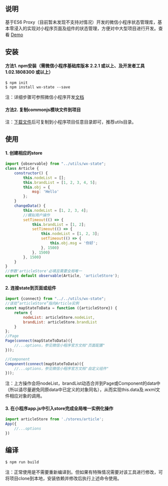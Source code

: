 ## 说明
基于ES6 Proxy（目前暂未发现不支持对情况）开发的微信小程序状态管理库，基本零浸入的实现对小程序页面及组件的状态管理，方便对中大型项目进行开发。查看 [Demo](https://github.com/li7228166/wx-state/tree/master/example "Demo")
## 安装
#### 方法1. npm安装（需微信小程序基础库版本 2.2.1 或以上、及开发者工具 1.02.1808300 或以上）
```
$ npm init
$ npm install wx-state --save
```
注：详细步骤可参照微信小程序开发[文档](https://developers.weixin.qq.com/miniprogram/dev/devtools/npm.html "文档")


#### 方法2. 复制commonjs模块文件到项目

注：[下载文件](https://raw.githubusercontent.com/li7228166/wx-state/master/dist/wx-state.js "下载")后可复制到小程序项目任意目录即可，推荐utils目录。


## 使用
#### 1. 创建相应的store
```javascript
import {observable} from "../utils/wx-state";
class Article {
    constructor() {
        this.nodeList = [];
        this.brandList = [1, 2, 3, 4, 5];
        this.obj = {
            msg: 'Hello'
        };
    }
    changeData() {
        this.nodeList = [1, 2, 3, 4];
        //模拟用户操作
        setTimeout(() => {
            this.brandList = [1, 2];
            setTimeout(() => {
                this.nodeList = [1, 2, 3];
                setTimeout(() => {
                    this.obj.msg = '你好';
                }, 1500)
            }, 1500)
        }, 1500)
    }
}
//参数'articleStore'必填且需要全局唯一
export default observable(Article, 'articleStore');
```
#### 2. 连接state到页面或组件
```javascript
import {connect} from "../../utils/wx-state";
//该处“articleStore”指向Article实例
const mapStateToData = function ({articleStore}) {
    return {
        nodeList: articleStore.nodeList,
        brandList: articleStore.brandList
    }
};
//Page
Page(connect(mapStateToData)({
    //...options，参见微信小程序官方文档"页面配置"
}));

//Component
Component(connect(mapStateToData)({
    //...options，参见微信小程序官方文档"自定义组件"
}));
```
注：上方操作会将nodeList，brandList动态合并到Page或Component的data中（所以请尽量避免同原data中已定义的对象同名），从而实现this.data及.wxml文件相应对象的调用。

#### 3. 在小程序app.js中引入store完成全局唯一实例化操作
```javascript
import articleStore from './stores/article';
App({
    //...options
})
```

## 编译
```
$ npm run build
```

注：正常使用是不需要重新编译到。但如果有特殊情况需要对该工具进行修改，可将项目clone到本地，安装依赖并修改后执行上述命令使用。
